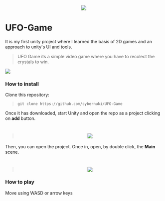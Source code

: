 <h1 align="center"> <img src="http://blog.demigiant.com/wp-content/uploads/2014/03/unity_banner.png"></h1>

# UFO-Game
It is my first unity project where I learned the basis of 2D games and an approach to unity's UI and tools. <br>
> UFO Game its a simple video game where you have to recolect the crystals to win. <br>

![](https://imgur.com/2YyWy0w.png)

### How to install
Clone this repository: <br>

>```git clone https://github.com/cybernuki/UFO-Game``` <br>

Once it has downloaded, start Unity and open the repo as a project clicking on <b>add</b> button. <br>

><h1 align="center"> <img src="https://imgur.com/hHoWHxe.png"></h1>

Then, you can open the project. Once in, open, by double click, the <b>Main</b> scene. <br>

><h1 align="center"> <img src="https://imgur.com/QokgLmT.png"></h1>

### How to play

Move using WASD or arrow keys

